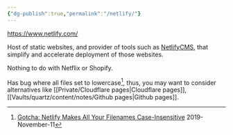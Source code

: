 ```yaml
---
{"dg-publish":true,"permalink":"/netlify/"}
---
```




https://www.netlify.com/

Host of static websites, and provider of tools such as [NetlifyCMS](https://www.netlifycms.org/),  that simplify and accelerate deployment of those websites.

Nothing to do with Netflix or Shopify.

Has bug where all files set to lowercase[^1], thus, you may want to consider alternatives like [[Private/Cloudflare pages\|Cloudflare pages]], [[Vaults/quartz/content/notes/Github pages\|Github pages]].


[^1]: [Gotcha: Netlify Makes All Your Filenames Case-Insensitive](https://www.jvt.me/posts/2019/11/11/gotcha-netlify-lowercase/) 2019-November-11